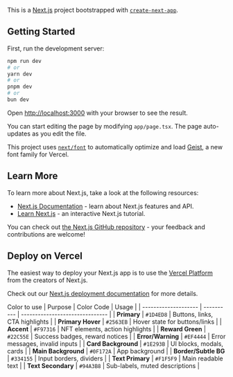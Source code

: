 This is a [Next.js](https://nextjs.org) project bootstrapped with [`create-next-app`](https://nextjs.org/docs/app/api-reference/cli/create-next-app).

## Getting Started

First, run the development server:

```bash
npm run dev
# or
yarn dev
# or
pnpm dev
# or
bun dev
```

Open [http://localhost:3000](http://localhost:3000) with your browser to see the result.

You can start editing the page by modifying `app/page.tsx`. The page auto-updates as you edit the file.

This project uses [`next/font`](https://nextjs.org/docs/app/building-your-application/optimizing/fonts) to automatically optimize and load [Geist](https://vercel.com/font), a new font family for Vercel.

## Learn More

To learn more about Next.js, take a look at the following resources:

- [Next.js Documentation](https://nextjs.org/docs) - learn about Next.js features and API.
- [Learn Next.js](https://nextjs.org/learn) - an interactive Next.js tutorial.

You can check out [the Next.js GitHub repository](https://github.com/vercel/next.js) - your feedback and contributions are welcome!

## Deploy on Vercel

The easiest way to deploy your Next.js app is to use the [Vercel Platform](https://vercel.com/new?utm_medium=default-template&filter=next.js&utm_source=create-next-app&utm_campaign=create-next-app-readme) from the creators of Next.js.

Check out our [Next.js deployment documentation](https://nextjs.org/docs/app/building-your-application/deploying) for more details.

Color to use
| Purpose              | Color Code | Usage                           |
| -------------------- | ---------- | ------------------------------- |
| **Primary**          | `#1D4ED8`  | Buttons, links, CTA highlights  |
| **Primary Hover**    | `#2563EB`  | Hover state for buttons/links   |
| **Accent**           | `#F97316`  | NFT elements, action highlights |
| **Reward Green**     | `#22C55E`  | Success badges, reward notices  |
| **Error/Warning**    | `#EF4444`  | Error messages, invalid inputs  |
| **Card Background**  | `#1E293B`  | UI blocks, modals, cards        |
| **Main Background**  | `#0F172A`  | App background                  |
| **Border/Subtle BG** | `#334155`  | Input borders, dividers         |
| **Text Primary**     | `#F1F5F9`  | Main readable text              |
| **Text Secondary**   | `#94A3B8`  | Sub-labels, muted descriptions  |
